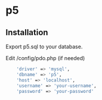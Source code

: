 # p5
## Installation

Export p5.sql to your database.

Edit /config/pdo.php (if needed)

```bash
    'driver' => 'mysql',
    'dbname' => 'p5',
    'host' => 'localhost',
    'username' => 'your-username',
    'password' => 'your-password'
```